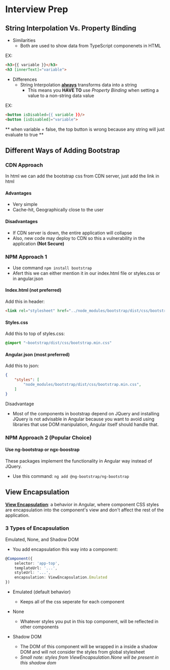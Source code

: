 # Interview Prep
## String Interpolation Vs. Property Binding
- Similarities
    - Both are used to show data from TypeScript componenets in HTML

EX:
```html
<h3>{{ variable }}</h3>
<h3 [innerText]="variable">
```
- Differences
    - String Interpolation <u>**always**</u> transforms data into a string
        - This means you **HAVE TO** use *Property Binding* when setting a value to a non-string data value

EX:
```html
<button isDisabled={{ variable }}/>
<button [isDisabled]="variable">
```
** when variable = false, the top button is wrong because any string will just evaluate to true **

## Different Ways of Adding Bootstrap
### CDN Approach
In html we can add the bootstrap css from CDN server, just add the link in html

#### Advantages
- Very simple
- Cache-hit, Geographically close to the user
#### Disadvantages
- If CDN server is down, the entire application will collapse
- Also, new code may deploy to CDN so this a vulnerability in the application **(Not Secure)**

### NPM Approach 1
- Use command `npm install bootstrap`
- Afert this we can either mention it in our index.html file or styles.css or in angular.json

#### Index.html (not preferred)
Add this in header:
```html
<link rel="stylesheet" href="../node_modules/bootstrap/dist/css/bootstrap.min.css">
```

#### Styles.css
Add this to top of styles.css:
```css
@import "~bootstrap/dist/css/bootstrap.min.css"
```

#### Angular.json (most preferred)
Add this to json:
```json
{
    "styles": [
        "node_modules/bootstrap/dist/css/bootstrap.min.css",
    ]
}
```
Disadvantage
- Most of the components in bootstrap depend on JQuery and installing JQuery is not advisable in Angular because you want to avoid using libraries that use DOM manipulation, Angular itself should handle that.

### NPM Approach 2 (Popular Choice)
#### Use ng-bootstrap or ngx-boostrap
These packages implement the functionality in Angular way instead of JQuery.

- Use this command: `ng add @ng-bootstrap/ng-bootstrap`

## View Encapsulation
<u>**View Encapsulation**</u>: a behavior in Angular, where component CSS styles are encapsulation into the component's view and don't affect the rest of the application.

### 3 Types of Encapsulation
Emulated, None, and Shadow DOM
- You add encapsulation this way into a component:
```ts
@Component({
    selector: 'app-top',
    templateUrl: '...',
    styleUrl: '...',
    encapsulation: ViewEncapsulation.Emulated
})
```

- Emulated (default behavior)
    - Keeps all of the css seperate for each component

- None
    - Whatever styles you put in this top component, will be reflected in other components

- Shadow DOM
    - The DOM of this component will be wrapped in a inside a shadow DOM and will not consider the styles from global stylesheet
    - *Small note: styles from ViewEncapsulation.None will be present in this shadow dom*


